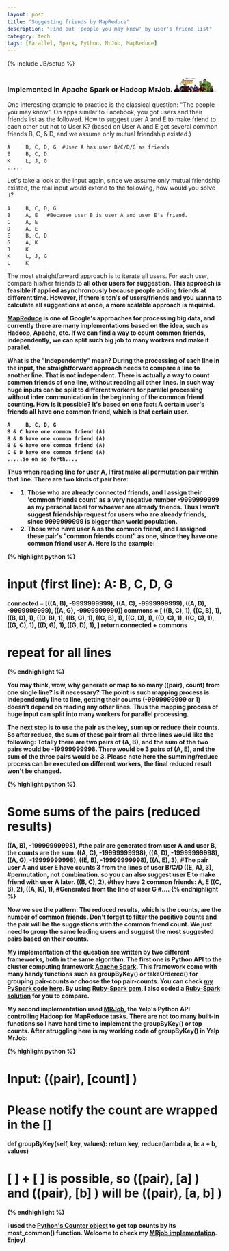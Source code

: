 ```yaml
---
layout: post
title: "Suggesting friends by MapReduce"
description: "Find out 'people you may know' by user's friend list"
category: tech
tags: [Parallel, Spark, Python, MrJob, MapReduce]
---
```

{% include JB/setup %}
### Implemented in Apache Spark or Hadoop MrJob. <img src="/assets/imgs/avengers.jpg"  alt="The Incredibles friends from Pixar" width="20%"/>

One interesting example to practice is the classical question: "The people you may know". On apps similar to Facebook, you got users and their friends list as the followed.  How to suggest user A and E to make friend to each other but not to User K? (based on User A and E get several common friends B, C, & D, and we assume only mutual friendship existed.)

```
A     B, C, D, G  #User A has user B/C/D/G as friends
E     B, C, D
K     L, J, G
.....
```
Let's take a look at the input again, since we assume only mutual friendship existed, the real input would extend to the following, how would you solve it?

```
A     B, C, D, G
B     A, E   #Because user B is user A and user E's friend.
C     A, E
D     A, E
E     B, C, D
G     A, K
J     K
K     L, J, G
L     K
```

The most straightforward approach is to iterate all users.  For each user, compare his/her friends to <strong>all other users<strong> for suggestion. This approach is feasible if applied asynchronously because people adding friends at different time.  However, if there's ton's of users/friends and you wanna to calculate all suggestions at once, a more scalable approach is required.

[MapReduce](https://en.wikipedia.org/wiki/MapReduce) is one of Google's approaches for processing big data, and currently there are many implementations based on the idea, such as Hadoop, Apache, etc.  If we can find a way to count common friends, independently, we can split such big job to many workers and make it parallel.

What is the "independently" mean? During the processing of each line in the input, the straightforward approach needs to compare a line to <strong>another</strong> line. That is not independent. There is actually a way to count common friends of one line, <strong>without</strong> reading all other lines. In such way huge inputs can be split to different workers for parallel processing without inter communication in the beginning of the common friend counting. How is it possible? It's based on one fact: A certain user's friends all have one common friend, which is that certain user.

```
A     B, C, D, G
B & C have one common friend (A)
B & D have one common friend (A)
B & G have one common friend (A)
C & D have one common friend (A)
.....so on so forth....
```

Thus when reading line for user A, I first make all permutation pair within that line.  There are two kinds of pair here:
- 1. Those who are already connected friends, and I assign their 'common friends count' as a very negative number -9999999999 as my personal label for whoever are already friends. Thus I won't suggest friendship request for users who are already friends, since 9999999999 is bigger than world population.
- 2. Those who have user A as the common friend, and I assigned these pair's "common friends count" as one, since they have <strong>one</strong> common friend user A. Here is the example:

{% highlight python %}
# input (first line):   A: B, C, D, G
connected = [((A, B), -9999999999), ((A, C), -9999999999), ((A, D), -9999999999), ((A, G), -9999999999)]
commons   = [
              ((B, C), 1), ((C, B), 1), ((B, D), 1), ((D, B), 1), ((B, G), 1), ((G, B), 1),
              ((C, D), 1), ((D, C), 1), ((C, G), 1), ((G, C), 1),
              ((D, G), 1), ((G, D), 1),
            ]
return connected + commons
# repeat for all lines
{% endhighlight %}

You may think, wow, why generate or <strong>map</strong> to so many ((pair), count) from one single line? Is it necessary?  The point is such mapping process is independently line to line, getting their counts (-9999999999 or 1) doesn't depend on reading any other lines. Thus the mapping process of huge input can split into many workers for parallel processing.

The next step is to use the pair as the key, sum up or <strong>reduce</strong> their counts. So after reduce, the sum of these pair from all three lines would like the following: Totally there are two pairs of (A, B), and the sum of the two pairs would be -19999999998. There would be 3 pairs of (A, E), and the sum of the three pairs would be 3. Please note here the summing/reduce process can be executed on different workers, the final reduced result won't be changed.

{% highlight python %}
# Some sums of the pairs (reduced results)
((A, B), -19999999998),  #the pair are generated from user A and user B, the counts are the sum.
((A, C), -19999999998),
((A, D), -19999999998),
((A, G), -19999999998),
((E, B), -19999999998),
((A, E), 3),  #The pair user A and user E have counts 3 from the lines of user B/C/D
((E, A), 3),  #permutation, not combination. so you can also suggest user E to make friend with user A later.
((B, C), 2),  #they have 2 common friends: A, E
((C, B), 2),
((A, K), 1),  #Generated from the line of user G
#....
{% endhighlight %}

Now we see the pattern: The reduced results, which is the counts, are the number of common friends. Don't forget to filter the positive counts and the pair will be the suggestions with the common friend count. We just need to group the same leading users and suggest the most suggested pairs based on their counts.

My implementation of the question are written by two different frameworks, both in the same algorithm. The first one is Python API to the cluster computing framework [Apache Spark](http://spark.apache.org). This framework come with many handy functions such as groupByKey() or takeOrdered() for grouping pair-counts or choose the top pair-counts. You can check [my PySpark code here](https://github.com/xjlin0/cs246/blob/master/w2015/hw1/q1_people_you_may_know_spark.py).  By using [Ruby-Spark gem](http://ondra-m.github.io/ruby-spark/), I also coded a [Ruby-Spark solution](https://github.com/xjlin0/cs246/blob/master/w2015/hw1/q1_people_you_may_know_spark.rb) for you to compare.

My second implementation used [MRJob](https://github.com/Yelp/mrjob), the Yelp's Python API controlling Hadoop for MapReduce tasks. There are not too many built-in functions so I have hard time to implement the groupByKey() or top counts. After struggling here is my working code of groupByKey() in Yelp MrJob:

{% highlight python %}
# Input:  ((pair), [count] )
# Please notify the count are wrapped in the []

def groupByKey(self, key, values):
  return key, reduce(lambda a, b: a + b, values)

# [ ] + [ ] is possible, so ((pair), [a] ) and ((pair), [b] ) will be ((pair), [a, b] )
{% endhighlight %}

I used the [Python's Counter object](https://docs.python.org/2/library/collections.html) to get top counts by its most_common() function. Welcome to check my [MRjob implementation](https://github.com/xjlin0/cs246/blob/master/w2015/hw1/q1_people_you_may_know_mrjob.py). Enjoy!
